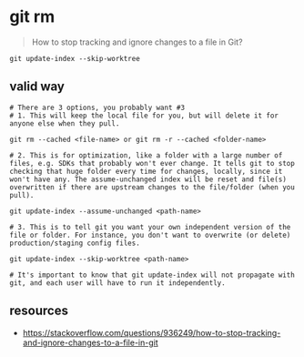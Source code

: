 # git rm
> How to stop tracking and ignore changes to a file in Git?

```shell
git update-index --skip-worktree
```

## valid way
```shell
# There are 3 options, you probably want #3
# 1. This will keep the local file for you, but will delete it for anyone else when they pull.

git rm --cached <file-name> or git rm -r --cached <folder-name>

# 2. This is for optimization, like a folder with a large number of files, e.g. SDKs that probably won't ever change. It tells git to stop checking that huge folder every time for changes, locally, since it won't have any. The assume-unchanged index will be reset and file(s) overwritten if there are upstream changes to the file/folder (when you pull).

git update-index --assume-unchanged <path-name>

# 3. This is to tell git you want your own independent version of the file or folder. For instance, you don't want to overwrite (or delete) production/staging config files.

git update-index --skip-worktree <path-name>

# It's important to know that git update-index will not propagate with git, and each user will have to run it independently.
```

## resources
- https://stackoverflow.com/questions/936249/how-to-stop-tracking-and-ignore-changes-to-a-file-in-git
